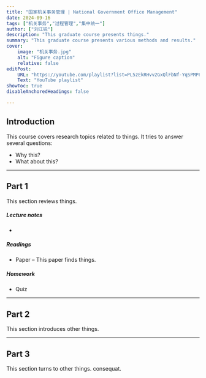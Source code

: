 ```yaml
---
title: "国家机关事务管理 | National Government Office Management"
date: 2024-09-16
tags: ["机关事务","过程管理","集中统一"]
author: ["刘江锐"]
description: "This graduate course presents things." 
summary: "This graduate course presents various methods and results." 
cover:
    image: "机关事务.jpg"
    alt: "Figure caption"
    relative: false
editPost:
    URL: "https://youtube.com/playlist?list=PL5zEkRHvv2GxQlFbNf-YqSPMP6ePc3DQf"
    Text: "YouTube playlist"
showToc: true
disableAnchoredHeadings: false

---
```


## Introduction

This course covers research topics related to things. It tries to answer several questions: 

+ Why this? 
+ What about this? 


---

## Part 1

This section reviews things.

##### Lecture notes

+ 

##### Readings

+ Paper – This paper finds things.

##### Homework

+ Quiz

---

## Part 2

This section introduces other things.

---

## Part 3

This section turns to other things.
consequat.